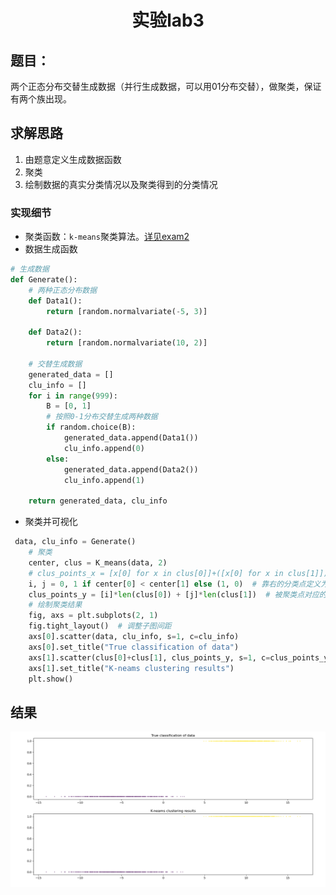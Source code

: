 # <center>实验lab3
## 题目：
两个正态分布交替生成数据（并行生成数据，可以用01分布交替），做聚类，保证有两个族出现。
## 求解思路
1. 由题意定义生成数据函数
2. 聚类
3. 绘制数据的真实分类情况以及聚类得到的分类情况
### 实现细节
- 聚类函数：```k-means```聚类算法。[详见exam2](exam2#实现细节)
- 数据生成函数
```python
# 生成数据
def Generate():
    # 两种正态分布数据
    def Data1():
        return [random.normalvariate(-5, 3)]

    def Data2():
        return [random.normalvariate(10, 2)]

    # 交替生成数据
    generated_data = []
    clu_info = []
    for i in range(999):
        B = [0, 1]
        # 按照0-1分布交替生成两种数据
        if random.choice(B):
            generated_data.append(Data1())
            clu_info.append(0)
        else:
            generated_data.append(Data2())
            clu_info.append(1)

    return generated_data, clu_info
```
- 聚类并可视化
```python
 data, clu_info = Generate()
    # 聚类
    center, clus = K_means(data, 2)
    # clus_points_x = [x[0] for x in clus[0]]+([x[0] for x in clus[1]])  # 被聚类的点（1维）组成的集合
    i, j = 0, 1 if center[0] < center[1] else (1, 0)  # 靠右的分类点定义为0，使其与真实分类一致
    clus_points_y = [i]*len(clus[0]) + [j]*len(clus[1])  # 被聚类点对应的分类
    # 绘制聚类结果
    fig, axs = plt.subplots(2, 1)
    fig.tight_layout()  # 调整子图间距
    axs[0].scatter(data, clu_info, s=1, c=clu_info)
    axs[0].set_title("True classification of data")
    axs[1].scatter(clus[0]+clus[1], clus_points_y, s=1, c=clus_points_y)
    axs[1].set_title("K-neams clustering results")
    plt.show()
```
## 结果
![result](./fig/result_exam3.png)